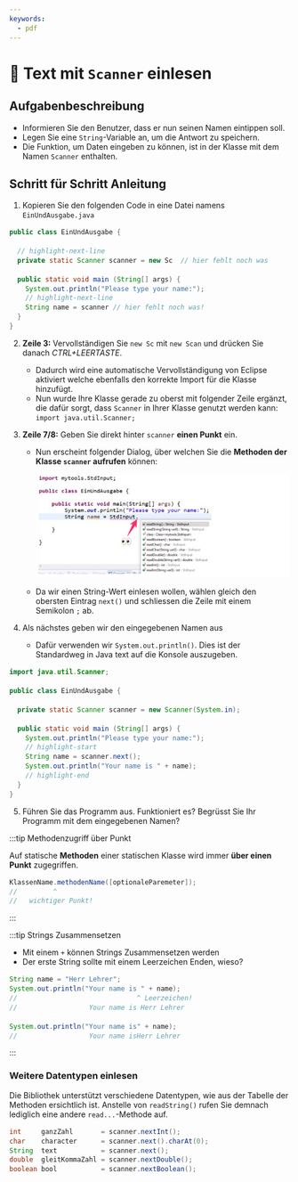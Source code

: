 ```yaml
---
keywords:
  - pdf
---
```

# 📝 Text mit `Scanner` einlesen

## Aufgabenbeschreibung

- Informieren Sie den Benutzer, dass er nun seinen Namen eintippen soll.
- Legen Sie eine `String`-Variable an, um die Antwort zu speichern.
- Die Funktion, um Daten eingeben zu können, ist in der Klasse mit dem Namen
  `Scanner` enthalten.

## Schritt für Schritt Anleitung

1. Kopieren Sie den folgenden Code in eine Datei namens `EinUndAusgabe.java`

```java title="EinUndAusgabe.java" showLineNumbers
public class EinUndAusgabe {

  // highlight-next-line
  private static Scanner scanner = new Sc  // hier fehlt noch was

  public static void main (String[] args) {
    System.out.println("Please type your name:");
    // highlight-next-line
    String name = scanner // hier fehlt noch was!
  }
}
```

2. **Zeile 3:** Vervollständigen Sie `new Sc` mit `new Scan` und drücken Sie
   danach _CTRL+LEERTASTE_.
   - Dadurch wird eine automatische Vervollständigung von Eclipse aktiviert
     welche ebenfalls den korrekte Import für die Klasse hinzufügt.
   - Nun wurde Ihre Klasse gerade zu oberst mit folgender Zeile ergänzt, die
     dafür sorgt, dass `Scanner` in Ihrer Klasse genutzt werden kann:
     `import java.util.Scanner;`
3. **Zeile 7/8:** Geben Sie direkt hinter `scanner` **einen Punkt** ein.

   - Nun erscheint folgender Dialog, über welchen Sie die **Methoden der Klasse
     `scanner` aufrufen** können:

     ![autocompete](images/methoden-autocomplete.png)

   - Da wir einen String-Wert einlesen wollen, wählen gleich den obersten
     Eintrag `next()` und schliessen die Zeile mit einem Semikolon `;` ab.

4. Als nächstes geben wir den eingegebenen Namen aus

   - Dafür verwenden wir `System.out.println()`. Dies ist der Standardweg in
     Java text auf die Konsole auszugeben.

```java title="EinUndAusgabe.java"
import java.util.Scanner;

public class EinUndAusgabe {

  private static Scanner scanner = new Scanner(System.in);

  public static void main (String[] args) {
    System.out.println("Please type your name:");
    // highlight-start
    String name = scanner.next();
    System.out.println("Your name is " + name);
    // highlight-end
  }
}
```

5. Führen Sie das Programm aus. Funktioniert es? Begrüsst Sie Ihr Programm mit
   dem eingegebenen Namen?

:::tip Methodenzugriff über Punkt

Auf statische **Methoden** einer statischen Klasse wird immer **über einen
Punkt** zugegriffen.

```java
KlassenName.methodenName([optionaleParemeter]);
//         ^
//   wichtiger Punkt!
```

:::

:::tip Strings Zusammensetzen

- Mit einem `+` können Strings Zusammensetzen werden
- Der erste String sollte mit einem Leerzeichen Enden, wieso?

```java title="Strings zusammensetzen"
String name = "Herr Lehrer";
System.out.println("Your name is " + name);
//                              ^ Leerzeichen!
//                  Your name is Herr Lehrer

System.out.println("Your name is" + name);
//                  Your name isHerr Lehrer
```

:::

### Weitere Datentypen einlesen

Die Bibliothek unterstützt verschiedene Datentypen, wie aus der Tabelle der
Methoden ersichtlich ist. Anstelle von `readString()` rufen Sie demnach
lediglich eine andere `read...`-Methode auf.

```java title="Datentypen mit Scanner einlesen"
int     ganzZahl       = scanner.nextInt();
char    character      = scanner.next().charAt(0);
String  text           = scanner.next();
double  gleitKommaZahl = scanner.nextDouble();
boolean bool           = scanner.nextBoolean();
```
